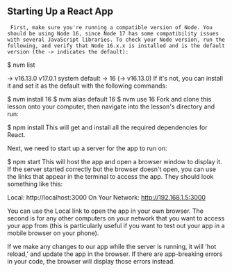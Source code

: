 ## Starting Up a React App
     First, make sure you're running a compatible version of Node. You should be using Node 16, since Node 17 has some compatibility issues with several JavaScript libraries. To check your Node version, run the following, and verify that Node 16.x.x is installed and is the default version (the -> indicates the default):

$ nvm list

->     v16.13.0
        v17.0.1
         system
default -> 16 (-> v16.13.0)
If it's not, you can install it and set it as the default with the following commands:

$ nvm install 16
$ nvm alias default 16
$ nvm use 16
 Fork and clone this lesson onto your computer, then navigate into the lesson's directory and run:

$ npm install
This will get and install all the required dependencies for React.

Next, we need to start up a server for the app to run on:

$ npm start
This will host the app and open a browser window to display it. If the server started correctly but the browser doesn't open, you can use the links that appear in the terminal to access the app. They should look something like this:

Local:            http://localhost:3000
On Your Network:  http://192.168.1.5:3000

You can use the Local link to open the app in your own browser. The second is for any other computers on your network that you want to access your app from (this is particularly useful if you want to test out your app in a mobile browser on your phone).


If we make any changes to our app while the server is running, it will 'hot reload,' and update the app in the browser. If there are app-breaking errors in your code, the browser will display those errors instead.


